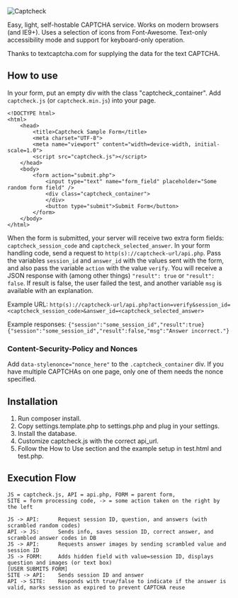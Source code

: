 <img src="https://source.netsyms.com/Netsyms/Captcheck/raw/master/logo.png" alt="Captcheck" style="max-width: 50%;" />


Easy, light, self-hostable CAPTCHA service.  Works on modern browsers (and
IE9+).  Uses a selection of icons from Font-Awesome.  Text-only accessibility
mode and support for keyboard-only operation.

Thanks to textcaptcha.com for supplying the data for the text CAPTCHA.

How to use
----------

In your form, put an empty div with the class "captcheck_container".
Add `captcheck.js` (or `captcheck.min.js`) into your page.

    <!DOCTYPE html>
    <html>
        <head>
            <title>Captcheck Sample Form</title>
            <meta charset="UTF-8">
            <meta name="viewport" content="width=device-width, initial-scale=1.0">
            <script src="captcheck.js"></script>
        </head>
        <body>
            <form action="submit.php">
                <input type="text" name="form_field" placeholder="Some random form field" />
                <div class="captcheck_container">
                </div>
                <button type="submit">Submit Form</button>
            </form>
        </body>
    </html>

When the form is submitted, your server will receive two extra form fields:
`captcheck_session_code` and `captcheck_selected_answer`.
In your form handling code, send a request to `http(s)://captcheck-url/api.php`.
Pass the variables `session_id` and `answer_id` with the values sent with the form,
and also pass the variable `action` with the value `verify`.
You will receive a JSON response with (among other things) `"result": true` or
`"result": false`.  If result is false, the user failed the test, and another
variable `msg` is available with an explanation.

Example URL:
`http(s)://captcheck-url/api.php?action=verify&session_id=<captcheck_session_code>&answer_id=<captcheck_selected_answer>`

Example responses:
`{"session":"some_session_id","result":true}`
`{"session":"some_session_id","result":false,"msg":"Answer incorrect."}`

### Content-Security-Policy and Nonces

Add `data-stylenonce="nonce_here"` to the `.captcheck_container` div.
If you have multiple CAPTCHAs on one page, only one of them needs the nonce
specified.


Installation
------------

1. Run composer install.
2. Copy settings.template.php to settings.php and plug in your settings.
3. Install the database.
4. Customize captcheck.js with the correct api_url.
5. Follow the How to Use section and the example setup in test.html and test.php.


Execution Flow
--------------

    JS = captcheck.js, API = api.php, FORM = parent form,
    SITE = form processing code, -> = some action taken on the right by the left

    JS -> API:      Request session ID, question, and answers (with scrambled random codes)
    API -> JS:      Sends info, saves session ID, correct answer, and scrambled answer codes in DB
    JS -> API:      Requests answer images by sending scrambled value and session ID
    JS -> FORM:     Adds hidden field with value=session ID, displays question and images (or text box)
    [USER SUBMITS FORM]
    SITE -> API:    Sends session ID and answer
    API -> SITE:    Responds with true/false to indicate if the answer is valid, marks session as expired to prevent CAPTCHA reuse
